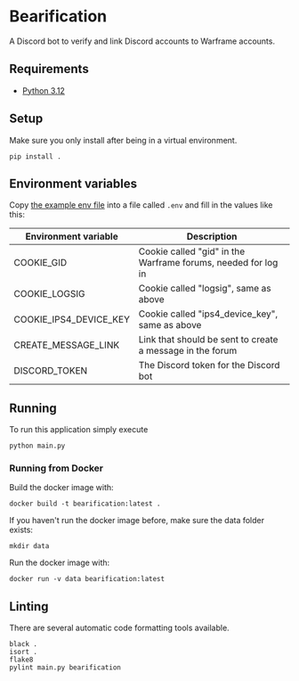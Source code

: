 # Bearification

A Discord bot to verify and link Discord accounts to Warframe accounts.

## Requirements
- [Python 3.12](https://www.python.org/downloads/)

## Setup

Make sure you only install after being in a virtual environment.

```commandline
pip install .
```

## Environment variables

Copy [the example env file](.env.example) into a file called `.env` and fill in the values like this:

| Environment variable | Description                                                   |
| --- |---------------------------------------------------------------|
| COOKIE_GID | Cookie called "gid" in the Warframe forums, needed for log in |
| COOKIE_LOGSIG | Cookie called "logsig", same as above                         |
| COOKIE_IPS4_DEVICE_KEY | Cookie called "ips4_device_key", same as above                |
| CREATE_MESSAGE_LINK | Link that should be sent to create a message in the forum     |
| DISCORD_TOKEN | The Discord token for the Discord bot                         |

## Running

To run this application simply execute

```commandline
python main.py
```

### Running from Docker

Build the docker image with:
```commandline
docker build -t bearification:latest .
```

If you haven't run the docker image before, make sure the data folder exists:
```commandline
mkdir data
```

Run the docker image with:
```commandline
docker run -v data bearification:latest
```

## Linting

There are several automatic code formatting tools available.

```commandline
black .
isort .
flake8
pylint main.py bearification
```
